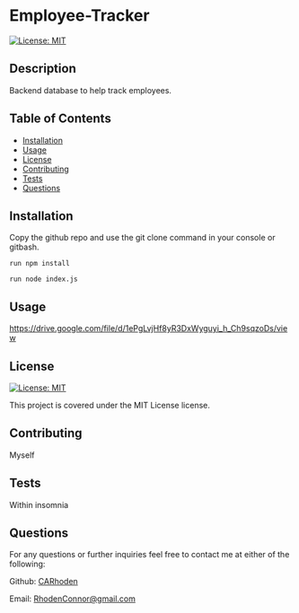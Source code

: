 # Employee-Tracker

  [![License: MIT](https://img.shields.io/badge/License-MIT-yellow.svg)](https://opensource.org/licenses/MIT)

  ## Description
  
Backend database to help track employees.

  ## Table of Contents

  - [Installation](#installation)
  - [Usage](#usage)
  - [License](#license)
  - [Contributing](#contributing)
  - [Tests](#tests)
  - [Questions](#questions)

  ## Installation

  Copy the github repo and use the git clone command in your console or gitbash.

  ` run npm install `

  ` run node index.js `

  ## Usage

https://drive.google.com/file/d/1ePgLvjHf8yR3DxWyguyi_h_Ch9sqzoDs/view
  
  ## License

[![License: MIT](https://img.shields.io/badge/License-MIT-yellow.svg)](https://opensource.org/licenses/MIT)

This project is covered under the MIT License license.

  ## Contributing

  Myself

  ## Tests

  Within insomnia

  ## Questions

  For any questions or further inquiries feel free to contact me at either of the following:
  
  Github: [CARhoden](https://github.com/CARhoden)

  Email: <RhodenConnor@gmail.com>
